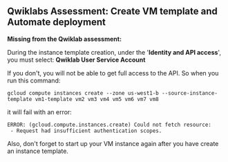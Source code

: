 ## Qwiklabs Assessment: Create VM template and Automate deployment

**Missing from the Qwiklab assessment:** 

During the instance template creation, under the '**Identity and API access**', you must select: **Qwiklab User Service Account** 

If you don't, you will not be able to get full access to the API. So when you run this command:
```
gcloud compute instances create --zone us-west1-b --source-instance-template vm1-template vm2 vm3 vm4 vm5 vm6 vm7 vm8
```
it will fail with an error:
```
ERROR: (gcloud.compute.instances.create) Could not fetch resource:
 - Request had insufficient authentication scopes.
```

Also, don't forget to start up your VM instance again after you have create an instance template.

